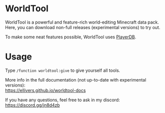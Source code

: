 # WorldTool

WorldTool is a powerful and feature-rich world-editing Minecraft data pack.<br>
Here, you can download non-full releases (experimental versions) to try out.

To make some neat features possible, WorldTool uses [PlayerDB](https://github.com/rx-modules/PlayerDB).

# Usage

Type `/function worldtool:give` to give yourself all tools.

More info in the full documentation (not up-to-date with experimental versions):<br>
https://ellivers.github.io/worldtool-docs

If you have any questions, feel free to ask in my discord:<br>
https://discord.gg/jn8d4zb
